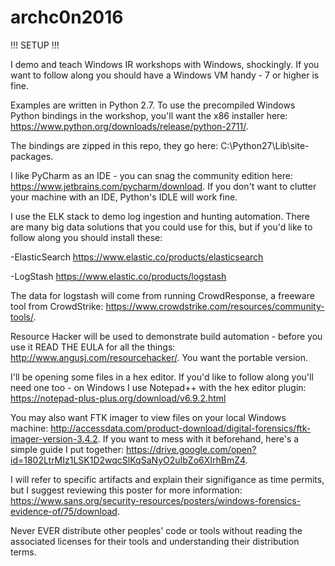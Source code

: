 # archc0n2016

!!! SETUP !!!

I demo and teach Windows IR workshops with Windows, shockingly. If you want to follow along you should have a Windows VM handy - 7 or higher is fine. 

Examples are written in Python 2.7. To use the precompiled Windows Python bindings in the workshop, you'll want the x86 installer here: https://www.python.org/downloads/release/python-2711/.

The bindings are zipped in this repo, they go here: C:\Python27\Lib\site-packages. 

I like PyCharm as an IDE - you can snag the community edition here: https://www.jetbrains.com/pycharm/download. If you don't want to clutter your machine with an IDE, Python's IDLE will work fine. 

I use the ELK stack to demo log ingestion and hunting automation. There are many big data solutions that you could use for this, but if you'd like to follow along you should install these: 

-ElasticSearch https://www.elastic.co/products/elasticsearch

-LogStash https://www.elastic.co/products/logstash

The data for logstash will come from running CrowdResponse, a freeware tool from CrowdStrike: https://www.crowdstrike.com/resources/community-tools/. 

Resource Hacker will be used to demonstrate build automation - before you use it READ THE EULA for all the things: http://www.angusj.com/resourcehacker/. You want the portable version.

I'll be opening some files in a hex editor. If you'd like to follow along you'll need one too - on Windows I use Notepad++ with the hex editor plugin: https://notepad-plus-plus.org/download/v6.9.2.html

You may also want FTK imager to view files on your local Windows machine: http://accessdata.com/product-download/digital-forensics/ftk-imager-version-3.4.2. If you want to mess with it beforehand, here's a simple guide I put together: https://drive.google.com/open?id=1802LtrMIz1LSK1D2wqcSlKqSaNyO2uIbZo6XIrhBmZ4. 

I will refer to specific artifacts and explain their signifigance as time permits, but I suggest reviewing this poster for more information: https://www.sans.org/security-resources/posters/windows-forensics-evidence-of/75/download.

Never EVER distribute other peoples' code or tools without reading the associated licenses for their tools and understanding their distribution terms. 



